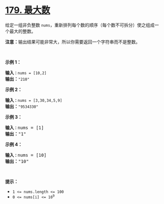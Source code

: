 # [179. 最大数](https://leetcode-cn.com/problems/largest-number/)

<p>给定一组非负整数 <code>nums</code>，重新排列每个数的顺序（每个数不可拆分）使之组成一个最大的整数。</p>

<p><strong>注意：</strong>输出结果可能非常大，所以你需要返回一个字符串而不是整数。</p>

<p> </p>

<p><strong>示例 1：</strong></p>

<pre>
<strong>输入<code>：</code></strong><code>nums = [10,2]</code>
<strong>输出：</strong><code>"210"</code></pre>

<p><strong>示例 2：</strong></p>

<pre>
<strong>输入<code>：</code></strong><code>nums = [3,30,34,5,9]</code>
<strong>输出：</strong><code>"9534330"</code>
</pre>

<p><strong>示例 3：</strong></p>

<pre>
<strong>输入<code>：</code></strong>nums = [1]
<strong>输出：</strong>"1"
</pre>

<p><strong>示例 4：</strong></p>

<pre>
<strong>输入<code>：</code></strong>nums = [10]
<strong>输出：</strong>"10"
</pre>

<p> </p>

<p><strong>提示：</strong></p>

<ul>
	<li><code>1 <= nums.length <= 100</code></li>
	<li><code>0 <= nums[i] <= 10<sup>9</sup></code></li>
</ul>
